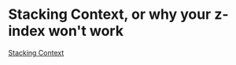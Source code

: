 # Stacking Context, or why your z-index won't work

[Stacking Context](https://developer.mozilla.org/en-US/docs/Web/CSS/CSS_Positioning/Understanding_z_index/The_stacking_context)
